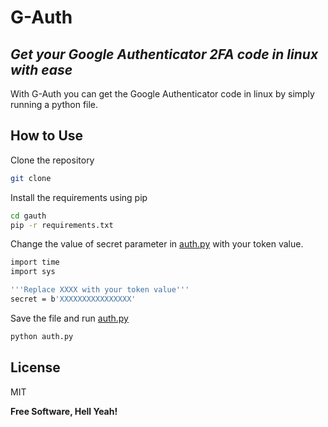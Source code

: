 # G-Auth
## _Get your Google Authenticator 2FA code in linux with ease_

With G-Auth you can get the Google Authenticator code in linux by simply running a python file.

## How to Use
Clone the repository
```sh
git clone 
```
Install the requirements using pip
```sh
cd gauth
pip -r requirements.txt
```
Change the value of secret parameter in [auth.py](https://github.com/auth.py) with your token value.

```sh
import time
import sys

'''Replace XXXX with your token value'''
secret = b'XXXXXXXXXXXXXXXX' 
```
Save the file and run [auth.py](https://github.com/auth.py)
```sh
python auth.py
```


## License

MIT

**Free Software, Hell Yeah!**

